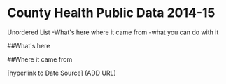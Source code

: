 # County Health Public Data 2014-15

Unordered List
  -What's here
  where it came from
  -what you can do with it


  ##What's here

  ##Where it came from

  [hyperlink to Date Source] (ADD URL)

  
